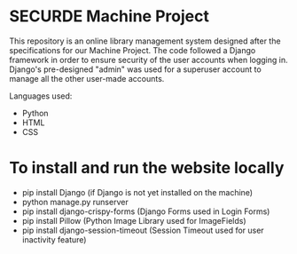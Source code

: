 # SECURDE Machine Project

This repository is an online library management system designed after the specifications for our Machine Project. The code followed a Django framework in order to ensure security of the user accounts when logging in. Django's pre-designed "admin" was used for a superuser account to manage all the other user-made accounts. 

Languages used: 
- Python 
- HTML
- CSS

# To install and run the website locally
- pip install Django (if Django is not yet installed on the machine)
- python manage.py runserver
- pip install django-crispy-forms (Django Forms used in Login Forms)
- pip install Pillow (Python Image Library used for ImageFields)
- pip install django-session-timeout (Session Timeout used for user inactivity feature)
